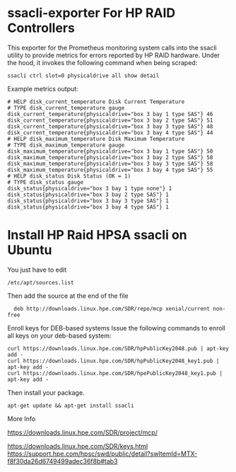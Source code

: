 # ssacli-exporter For HP RAID Controllers
This exporter for the Prometheus monitoring system calls into the ssacli utility to provide metrics for errors reported by HP RAID hardware. Under the hood, it invokes the following command when being scraped:

```
ssacli ctrl slot=0 physicaldrive all show detail
```

Example metrics output:

```
# HELP disk_current_temperature Disk Current Temperature
# TYPE disk_current_temperature gauge
disk_current_temperature{physicaldrive="box 3 bay 1 type SAS"} 46
disk_current_temperature{physicaldrive="box 3 bay 2 type SAS"} 51
disk_current_temperature{physicaldrive="box 3 bay 3 type SAS"} 48
disk_current_temperature{physicaldrive="box 3 bay 4 type SAS"} 44
# HELP disk_maximum_temperature Disk Maximum Temperature
# TYPE disk_maximum_temperature gauge
disk_maximum_temperature{physicaldrive="box 3 bay 1 type SAS"} 50
disk_maximum_temperature{physicaldrive="box 3 bay 2 type SAS"} 58
disk_maximum_temperature{physicaldrive="box 3 bay 3 type SAS"} 58
disk_maximum_temperature{physicaldrive="box 3 bay 4 type SAS"} 55
# HELP disk_status Disk Status (OK = 1)
# TYPE disk_status gauge
disk_status{physicaldrive="box 3 bay 1 type none"} 1
disk_status{physicaldrive="box 3 bay 2 type SAS"} 1
disk_status{physicaldrive="box 3 bay 3 type SAS"} 1
disk_status{physicaldrive="box 3 bay 4 type SAS"} 1
```

# Install HP Raid HPSA ssacli on Ubuntu

You just have to edit

```
/etc/apt/sources.list
```

Then add the source at the end of the file

```
  deb http://downloads.linux.hpe.com/SDR/repo/mcp xenial/current non-free

```

Enroll keys for DEB-based systems
Issue the following commands to enroll all keys on your deb-based system:

```
curl https://downloads.linux.hpe.com/SDR/hpPublicKey2048.pub | apt-key add -
curl https://downloads.linux.hpe.com/SDR/hpPublicKey2048_key1.pub | apt-key add -
curl https://downloads.linux.hpe.com/SDR/hpePublicKey2048_key1.pub | apt-key add -
```
Then install your package.

```
apt-get update && apt-get install ssacli

```

More Info 

https://downloads.linux.hpe.com/SDR/project/mcp/

https://downloads.linux.hpe.com/SDR/keys.html
https://support.hpe.com/hpsc/swd/public/detail?swItemId=MTX-f8f30da26d6749499adec36f8b#tab3
